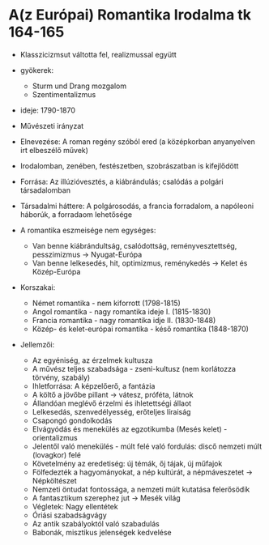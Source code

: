 # A(z Európai) Romantika Irodalma tk 164-165

- Klasszicizmsut váltotta fel, realizmussal együtt 
- gyökerek: 
    - Sturm und Drang mozgalom
    - Szentimentalizmus
- ideje: 1790-1870
- Művészeti irányzat
- Elnevezése: A roman regény szóból ered (a középkorban anyanyelven irt elbeszélő művek)
- Irodalomban, zenében, festészetben, szobrászatban is kifejlődött
- Forrása: Az illúzióvesztés, a kiábrándulás; csalódás a polgári társadalomban
- Társadalmi háttere: A polgárosodás, a francia forradalom, a napóleoni háborúk, a forradaom lehetősége
- A romantika eszmeisége nem egységes:
    - Van benne kiábrándultság, csalódottság, reményvesztettség, pesszimizmus -> Nyugat-Európa
    - Van benne lelkesedés, hit, optimizmus, reménykedés -> Kelet és Közép-Európa

- Korszakai:
    - Német romantika - nem kiforrott (1798-1815)
    - Angol romantika - nagy  romantika ideje I. (1815-1830)
    - Francia romantika - nagy romantika idje II. (1830-1848)
    - Közép- és kelet-európai romantika - késő romantika (1848-1870)

- Jellemzői:
    -  Az egyéniség, az érzelmek kultusza
    - A művész teljes szabadsága - zseni-kultusz (nem korlátozza törvény, szabály)
    - Ihletforrása: A képzelőerő, a fantázia
    - A költő a jövőbe pillant -> vátesz, próféta, látnok
    - Állandóan meglévő érzelmi és ihletettségi állaot
    - Lelkesedás, szenvedélyesség, erőteljes líraiság
    - Csapongó gondolkodás 
    - Elvágyódás és menekülés az egzotikumba (Mesés kelet) - orientalizmus
    - Jelentől való menekülés - múlt felé való fordulás: discő nemzeti múlt (lovagkor) felé
    - Követelmény az eredetiség: új témák, őj tájak, új műfajok
    - Fölfedezték a hagyományokat, a nép kultúrát, a népmáveszetet -> Népköltészet
    - Nemzeti öntudat fontossága, a nemzeti múlt kutatása felerősödik
    - A fantasztikum szerephez jut -> Mesék világ
    - Végletek: Nagy ellentétek
    - Óriási szabadságvágy
    - Az antik szabályoktól való szabadulás
    - Babonák, misztikus jelenségek kedvelése

